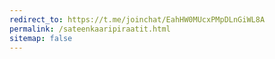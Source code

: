 ```yaml
---
redirect_to: https://t.me/joinchat/EahHW0MUcxPMpDLnGiWL8A
permalink: /sateenkaaripiraatit.html
sitemap: false
---
```


